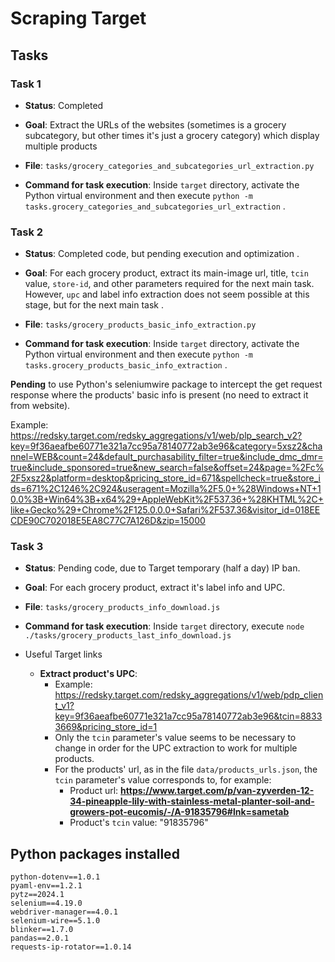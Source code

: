 # Scraping **Target**

## Tasks

### Task 1

- **Status**: Completed

- **Goal**: Extract the URLs of the websites (sometimes is a grocery subcategory,
but other times it's just a grocery category) which display multiple products
- **File**: `tasks/grocery_categories_and_subcategories_url_extraction.py`
- **Command for task execution**: Inside `target` directory, activate the 
Python virtual environment and then execute `python -m tasks.grocery_categories_and_subcategories_url_extraction` .


### Task 2

- **Status**: Completed code, but pending execution and optimization .

- **Goal**: For each grocery product, extract its main-image url, 
title, `tcin` value, `store-id`, and other parameters required for the next main 
task. However, `upc` and label info  extraction does not seem possible at this stage,
but for the next main task .

- **File**: `tasks/grocery_products_basic_info_extraction.py`

- **Command for task execution**: Inside `target` directory, activate the 
Python virtual environment and then execute `python -m tasks.grocery_products_basic_info_extraction` .


**Pending** to use Python's seleniumwire package to intercept the get request response
where the products' basic info is present (no need to extract it from website).

Example: <https://redsky.target.com/redsky_aggregations/v1/web/plp_search_v2?key=9f36aeafbe60771e321a7cc95a78140772ab3e96&category=5xsz2&channel=WEB&count=24&default_purchasability_filter=true&include_dmc_dmr=true&include_sponsored=true&new_search=false&offset=24&page=%2Fc%2F5xsz2&platform=desktop&pricing_store_id=671&spellcheck=true&store_ids=671%2C1246%2C924&useragent=Mozilla%2F5.0+%28Windows+NT+10.0%3B+Win64%3B+x64%29+AppleWebKit%2F537.36+%28KHTML%2C+like+Gecko%29+Chrome%2F125.0.0.0+Safari%2F537.36&visitor_id=018EECDE90C702018E5EA8C77C7A126D&zip=15000>


### Task 3

- **Status**: Pending code, due to Target temporary (half a day) IP ban.

- **Goal**: For each grocery product, extract it's label info and UPC.

- **File**: `tasks/grocery_products_info_download.js`

- **Command for task execution**: Inside `target` directory, 
execute `node ./tasks/grocery_products_last_info_download.js`


- Useful Target links
  - **Extract product's UPC**: 
      - Example: <https://redsky.target.com/redsky_aggregations/v1/web/pdp_client_v1?key=9f36aeafbe60771e321a7cc95a78140772ab3e96&tcin=88333669&pricing_store_id=1>
      - Only the `tcin` parameter's value seems to be necessary to change in order for the UPC extraction to work for multiple products.
      - For the products' url, as in the file `data/products_urls.json`, the `tcin` parameter's value corresponds to, for example:
          - Product url: **https://www.target.com/p/van-zyverden-12-34-pineapple-lily-with-stainless-metal-planter-soil-and-growers-pot-eucomis/-/A-91835796#lnk=sametab**
          - Product's `tcin` value: "91835796"


## Python packages installed

```
python-dotenv==1.0.1
pyaml-env==1.2.1
pytz==2024.1
selenium==4.19.0
webdriver-manager==4.0.1
selenium-wire==5.1.0
blinker==1.7.0
pandas==2.0.1
requests-ip-rotator==1.0.14
```
